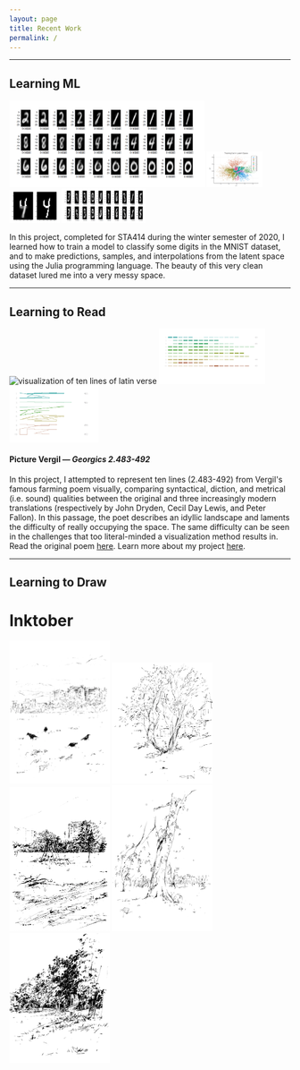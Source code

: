 ```yaml
---
layout: page
title: Recent Work
permalink: /
---
```


---

## Learning ML
<p float="left">
    <img src="/assets/Interpolation.png" alt="handwritten digits gradually turning into other numbers"
    title="VAE application" width ="350" />
    <img src="/assets/First_two_components.png" alt="Plot showing training set on first two principal components"
    title="Training Set in Latent Space" width ="100" />
    <img src="/assets/Frankennumber.png" alt="a digit's bottom half being predicted by the model"
    title="Frankennumber4" width ="90" />
    <img src="/assets/VAE_sampling.png" alt="Digits showing learned distribution and samples taken on each digit"
    title="Bernoulli samples" width ="150" />
</p>

In this project, completed for STA414 during the winter semester of 2020, I learned how to train a model to classify some digits in the MNIST dataset, and to make predictions, samples, and interpolations from the latent space using the Julia programming language. The beauty of this very clean dataset lured me into a very messy space.

---

## Learning to Read


<p float="left">
    <img src="/assets/NFposter.png" alt="visualization of ten lines of latin verse"
    title="Northrop Frye project - Picture Vergil — Georgics 2.483-492" width ="350" />
    <img src="/assets/NF_closeup_1.png" alt="Fallon's permutations"
    title="Northrop Frye project - Picture Vergil Close up 1" width ="190" />
    <img src="/assets/NF_closeup_2.png" alt="Vergil's syntax lines"
    title="Northrop Frye project - Picture Vergil Close up 2" width ="160" />
</p>

#### Picture Vergil — _Georgics 2.483-492_

In this project, I attempted to represent ten lines (2.483-492) from Vergil's famous farming poem visually, comparing syntactical, diction, and metrical (i.e. sound) qualities between the original and three increasingly modern translations (respectively by John Dryden, Cecil Day Lewis, and Peter Fallon). In this passage, the poet describes an idyllic landscape and laments the difficulty of really occupying the space. The same difficulty can be seen in the challenges that too literal-minded a visualization method results in. Read the original poem [here](https://la.wikisource.org/wiki/Georgicon/Liber_II). Learn more about my project [here](/assets/NFtext.pdf).


---

## Learning to Draw

# Inktober

<p float="left">
    <img src="/assets/2020-10-24-inktober5.png" alt="ink drawing of crows on a field under city sky"
    title="2020-10-24" width="180" />
    <img src="/assets/2020-10-18-inktober4.png" alt="ink drawing of a cherry tree"
    title="2020-10-18" width="180" />
    <img src="/assets/2020-10-17-inktober3.png" alt="ink drawing of a swing set"
    title="2020-10-17" width="180" />
    <img src="/assets/2020-10-10-inktober2.png" alt="ink drawing of a tree"
    title="2020-10-10" width="180" />
    <img src="/assets/2020-10-08-inktober1.png" alt="ink drawing of a park"
    title="2020-10-8" width="180" />
</p>
